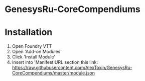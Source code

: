 # GenesysRu-CoreCompendiums
<h1>Installation</h1>
<ol>
  <li>Open Foundry VTT</li>
  <li>Open 'Add-on Modules'</li>
  <li>Click 'Install Module'</li>
  <li>Insert into 'Manifest URL section this link: <a href="https://raw.githubusercontent.com/AlexToxin/GenesysRu-CoreCompendiums/master/module.json">https://raw.githubusercontent.com/AlexToxin/GenesysRu-CoreCompendiums/master/module.json</a></li>
</ol>
